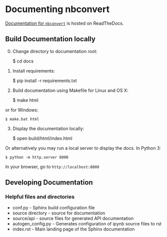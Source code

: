 # Documenting nbconvert

[Documentation for `nbconvert`](https://nbconvert.readthedocs.org/en/latest/)
is hosted on ReadTheDocs.

## Build Documentation locally

0. Change directory to documentation root:

    $ cd docs

1. Install requirements:

    $ pip install -r requirements.txt

2. Build documentation using Makefile for Linux and OS X:

    $ make html

or for Windows:

    $ make.bat html

3. Display the documentation locally:

    $ open build/html/index.html

Or alternatively you may run a local server to display the docs. In Python 3:

    $ python -m http.server 8000

In your browser, go to `http://localhost:8000`

## Developing Documentation

### Helpful files and directories

* conf.py - Sphinx build configuration file
* source directory - source for documentation
* source/api - source files for generated API documentation
* autogen_config.py - Generates configuration of ipynb source files to rst
* index.rst - Main landing page of the Sphinx documentation

